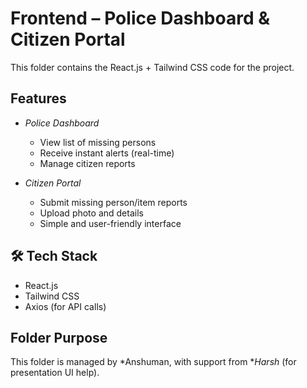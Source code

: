 # Frontend – Police Dashboard & Citizen Portal

This folder contains the React.js + Tailwind CSS code for the project.

##  Features
- *Police Dashboard*
  - View list of missing persons
  - Receive instant alerts (real-time)
  - Manage citizen reports

- *Citizen Portal*
  - Submit missing person/item reports
  - Upload photo and details
  - Simple and user-friendly interface

## 🛠 Tech Stack
- React.js
- Tailwind CSS
- Axios (for API calls)

##  Folder Purpose
This folder is managed by *Anshuman, with support from **Harsh* (for presentation UI help).
